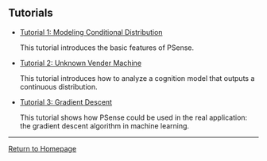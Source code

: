 
## Tutorials

* [Tutorial 1: Modeling Conditional Distribution](tutorial_discrete_conditioning.html)

    This tutorial introduces the basic features of PSense.

* [Tutorial 2: Unknown Vender Machine](tutorial_continuous.html)

    This tutorial introduces how to analyze a cognition model that outputs a continuous distribution.

* [Tutorial 3: Gradient Descent](tutorial_gradient_descent.html)

    This tutorial shows how PSense could be used in the real application: the gradient descent algorithm in machine learning.
    

***
[Return to Homepage](index.html)